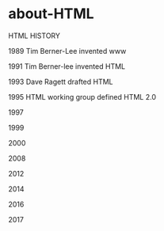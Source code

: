 # about-HTML
<p>HTML HISTORY</P>
<P>1989  Tim Berner-Lee invented www</P>
<P>1991  Tim Berner-lee invented HTML</P>
<P>1993  Dave Ragett drafted HTML </P>
<P>1995  HTML working group defined HTML 2.0</P>
<P>1997 </P>
<P>1999 </P>
<P>2000 </P>
<P>2008 </P>
<P>2012 </P>
<P>2014 </P>
<P>2016 </P>
<P>2017 </P>



